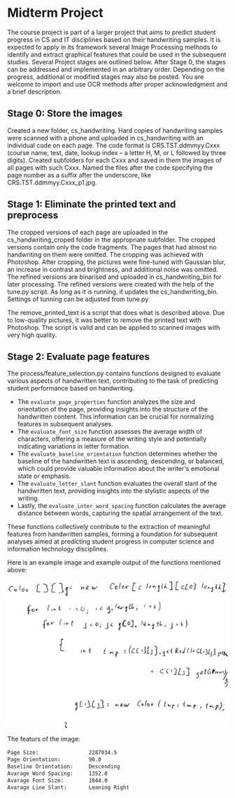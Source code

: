 # Midterm Project

The course project is part of a larger project that aims to predict student progress in CS and IT
disciplines based on their handwriting samples. It is expected to apply in its framework several Image
Processing methods to identify and extract graphical features that could be used in the subsequent studies.
Several Project stages are outlined below. After Stage 0, the stages can be addressed and implemented in an
arbitrary order. Depending on the progress, additional or modified stages may also be posted. You are
welcome to import and use OCR methods after proper acknowledgment and a brief description.

## Stage 0: Store the images

Created a new folder, cs_handwriting. Hard copies of handwriting samples were scanned with a phone and uploaded in 
cs_handwriting with an individual code on each page. The code format is CRS.TST.ddmmyy.Cxxx (course name, test, date, 
lookup index – a letter H, M, or L followed by three digits). Created subfolders for each Cxxx and saved in them the images 
of all pages with such Cxxx. Named the files after the code specifying the page number as a suffix after the underscore,
like CRS.TST.ddmmyy.Cxxx_p1.jpg.

## Stage 1: Eliminate the printed text and preprocess

The cropped versions of each page are uploaded in the cs_handwriting_croped folder in the appropriate subfolder. The cropped
versions contain only the code fragments. The pages that had almost no handwriting on them were omitted. The cropping was 
achieved with Photoshop. After cropping, the pictures were fine-tuned with Gaussian blur, an increase in contrast and brightness, 
and additional noise was omitted. The refined versions are binarised and uploaded in cs_handwriting_bin for later processing.
The refined versions were created with the help of the tune.py script. As long as it is running, it updates the cs_handwriting_bin.
Settings of tunning can be adjusted from tune.py

The remove_printed_text is a script that does what is described above. Due to low-quality pictures, it was better to remove
the printed text with Photoshop. The script is valid and can be applied to scanned images with very high quality.

## Stage 2: Evaluate page features

The process/feature_selection.py contains functions designed to evaluate various aspects of handwritten text, contributing to the 
task of predicting student performance based on handwriting. 

* The `evaluate_page_properties` function analyzes the size and orientation of the page, providing insights into the structure of the
handwritten content. This information can be crucial for normalizing features in subsequent analyses. 
* The `evaluate_font_size` function assesses the average width of characters, offering a measure of the writing style and potentially
indicating variations in letter formation. 
* The `evaluate_baseline_orientation` function determines whether the baseline of the handwritten text is ascending, descending, or balanced,
which could provide valuable information about the writer's emotional state or emphasis.
* The `evaluate_letter_slant` function evaluates the overall slant of the handwritten text, providing insights into the stylistic aspects of
the writing. 
* Lastly, the `evaluate_inter_word_spacing` function calculates the average distance between words, capturing the spatial arrangement of the text.

These functions collectively contribute to the extraction of meaningful features from handwritten samples, forming a foundation for subsequent
analyses aimed at predicting student progress in computer science and information technology disciplines.

Here is an example image and example output of the functions mentioned above:

![Sample Handwritting](https://github.com/Sargis-Hovsepyan/cs260-image-processing/blob/master/midterm_project/cs_handwriting_bin/H102/OOP.MT1.170215.H102_p2_bin.jpg)

The featurs of the image:

```
Page Size:                2287034.5
Page Orientation:         90.0
Baseline Orientation:     Descending
Avarage Word Spacing:     1352.0
Avarage Font Size:        1844.0
Avarage Line Slant:       Leaning Right
```